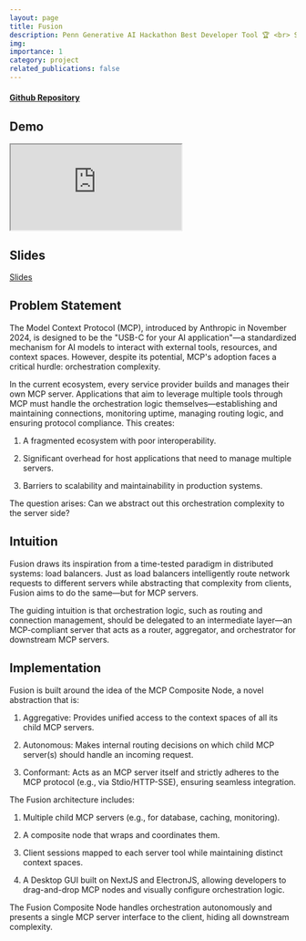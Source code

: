 ```yaml
---
layout: page
title: Fusion
description: Penn Generative AI Hackathon Best Developer Tool 🏆 <br> Server-side MCP Orchestration Platform
img:
importance: 1
category: project
related_publications: false
---
```


#### [Github Repository](https://github.com/stevensusas/fusion)

## Demo

<div class="embed-responsive embed-responsive-16by9">
  <iframe class="embed-responsive-item" src="https://github.com/user-attachments/assets/f5fddd03-9dcc-45ff-80b7-9ad89c7806a3" allowfullscreen></iframe>
</div>

## Slides

[Slides](https://docs.google.com/presentation/d/1Nz4xa8kHiMg__8Uek5_Cq07a6mrCtS8q-oaCjpU1TM8/edit?usp=sharing)

## Problem Statement

The Model Context Protocol (MCP), introduced by Anthropic in November 2024, is designed to be the "USB-C for your AI application"—a standardized mechanism for AI models to interact with external tools, resources, and context spaces. However, despite its potential, MCP's adoption faces a critical hurdle: orchestration complexity.

In the current ecosystem, every service provider builds and manages their own MCP server. Applications that aim to leverage multiple tools through MCP must handle the orchestration logic themselves—establishing and maintaining connections, monitoring uptime, managing routing logic, and ensuring protocol compliance. This creates:

1. A fragmented ecosystem with poor interoperability.

2. Significant overhead for host applications that need to manage multiple servers.

3. Barriers to scalability and maintainability in production systems.

The question arises: Can we abstract out this orchestration complexity to the server side?

## Intuition

Fusion draws its inspiration from a time-tested paradigm in distributed systems: load balancers. Just as load balancers intelligently route network requests to different servers while abstracting that complexity from clients, Fusion aims to do the same—but for MCP servers.

The guiding intuition is that orchestration logic, such as routing and connection management, should be delegated to an intermediate layer—an MCP-compliant server that acts as a router, aggregator, and orchestrator for downstream MCP servers.

## Implementation

Fusion is built around the idea of the MCP Composite Node, a novel abstraction that is:

1. Aggregative: Provides unified access to the context spaces of all its child MCP servers.

2. Autonomous: Makes internal routing decisions on which child MCP server(s) should handle an incoming request.

3. Conformant: Acts as an MCP server itself and strictly adheres to the MCP protocol (e.g., via Stdio/HTTP-SSE), ensuring seamless integration.

The Fusion architecture includes:

1. Multiple child MCP servers (e.g., for database, caching, monitoring).

2. A composite node that wraps and coordinates them.

3. Client sessions mapped to each server tool while maintaining distinct context spaces.

4. A Desktop GUI built on NextJS and ElectronJS, allowing developers to drag-and-drop MCP nodes and visually configure orchestration logic.

The Fusion Composite Node handles orchestration autonomously and presents a single MCP server interface to the client, hiding all downstream complexity.
